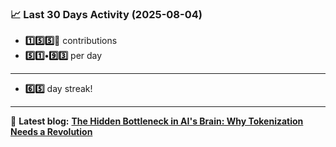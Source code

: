 <!--START_STATS-->
### 📈 Last 30 Days Activity (2025-08-04)  
- **1️⃣5️⃣5️⃣🎱** contributions  
- **5️⃣1️⃣•9️⃣3️⃣** per day
---
- **6️⃣5️⃣** day streak!
---
📝 **Latest blog:** [**The Hidden Bottleneck in AI's Brain: Why Tokenization Needs a Revolution**](https://andriak.com/blog/tokenization-revolution)
<!--END_STATS-->
